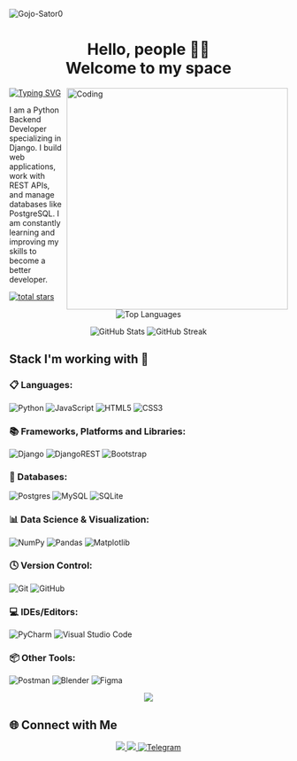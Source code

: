 <p align="left"> 
   <img src="https://komarev.com/ghpvc/?username=Gojo-Sator0&label=Profile%20views&color=0e75b6&style=flat" alt="Gojo-Sator0" /> 
</p>

<h1 align='center'> Hello, people 👋🏼<br>Welcome to my space</h1>

<img align="right" alt="Coding" width="400" src="https://analyticsindiamag.com/wp-content/uploads/2018/12/programming.gif">

<a href="https://git.io/typing-svg">
  <img src="https://readme-typing-svg.herokuapp.com/?font=Fira+Code&pause=1000&width=435&lines=name%3A+Volodymyr+Kulik%2C+age%3A+19" alt="Typing SVG" />
</a> <br />

I am a Python Backend Developer specializing in Django. I build web applications, work with REST APIs, and manage databases like PostgreSQL. I am constantly learning and improving my skills to become a better developer.

<p>
   <a href="https://github.com/Gojo-Sator0?tab=repositories&sort=stargazers">
     <img alt="total stars" title="Total stars on GitHub" src="https://custom-icon-badges.demolab.com/github/stars/Gojo-Sator0?color=55960c&style=for-the-badge&labelColor=488207&logo=star"/>
    </a>
</p>

<p align="center">
  <img src="https://github-readme-stats.vercel.app/api/top-langs?username=Gojo-Sator0&show_icons=true&locale=en&layout=compact&theme=dark" alt="Top Languages" />
</p>

<p align="center">
  <img src="https://github-readme-stats.vercel.app/api?username=Gojo-Sator0&show_icons=true&locale=en&theme=dark" alt="GitHub Stats" />
  <img src="https://github-readme-streak-stats.herokuapp.com/?user=Gojo-Sator0&theme=dark" alt="GitHub Streak" />
</p>

## Stack I'm working with 💼

### **📋 Languages:**
![Python](https://img.shields.io/badge/python-3670A0?style=for-the-badge&logo=python&logoColor=ffdd54)
![JavaScript](https://img.shields.io/badge/javascript-%23323330.svg?style=for-the-badge&logo=javascript&logoColor=%23F7DF1E)
![HTML5](https://img.shields.io/badge/html5-%23E34F26.svg?style=for-the-badge&logo=html5&logoColor=white)
![CSS3](https://img.shields.io/badge/css3-%231572B6.svg?style=for-the-badge&logo=css3&logoColor=white)

### **📚 Frameworks, Platforms and Libraries:**
![Django](https://img.shields.io/badge/django-%23092E20.svg?style=for-the-badge&logo=django&logoColor=white)
![DjangoREST](https://img.shields.io/badge/DJANGO-REST-ff1709?style=for-the-badge&logo=django&logoColor=white&color=ff1709&labelColor=gray)
![Bootstrap](https://img.shields.io/badge/bootstrap-%238511FA.svg?style=for-the-badge&logo=bootstrap&logoColor=white)

### **💾 Databases:**
![Postgres](https://img.shields.io/badge/postgres-%23316192.svg?style=for-the-badge&logo=postgresql&logoColor=white)
![MySQL](https://img.shields.io/badge/mysql-4479A1.svg?style=for-the-badge&logo=mysql&logoColor=white)
![SQLite](https://img.shields.io/badge/sqlite-%2307405e.svg?style=for-the-badge&logo=sqlite&logoColor=white)

### **📊 Data Science & Visualization:**
![NumPy](https://img.shields.io/badge/numpy-%23013243.svg?style=for-the-badge&logo=numpy&logoColor=white)
![Pandas](https://img.shields.io/badge/pandas-%23150458.svg?style=for-the-badge&logo=pandas&logoColor=white)
![Matplotlib](https://img.shields.io/badge/Matplotlib-%23ffffff.svg?style=for-the-badge&logo=Matplotlib&logoColor=black)

### **🕓 Version Control:**
![Git](https://img.shields.io/badge/git-%23F05033.svg?style=for-the-badge&logo=git&logoColor=white)
![GitHub](https://img.shields.io/badge/github-%23121011.svg?style=for-the-badge&logo=github&logoColor=white)

### **💻 IDEs/Editors:**
![PyCharm](https://img.shields.io/badge/pycharm-143?style=for-the-badge&logo=pycharm&logoColor=black&color=black&labelColor=green)
![Visual Studio Code](https://img.shields.io/badge/Visual%20Studio%20Code-0078d7.svg?style=for-the-badge&logo=visual-studio-code&logoColor=white)

### **📦 Other Tools:**
![Postman](https://img.shields.io/badge/Postman-FF6C37?style=for-the-badge&logo=postman&logoColor=white)
![Blender](https://img.shields.io/badge/blender-%23F5792A.svg?style=for-the-badge&logo=blender&logoColor=white)
![Figma](https://img.shields.io/badge/figma-%23F24E1E.svg?style=for-the-badge&logo=figma&logoColor=white)

<p align='center'>
  <img src='https://github.com/samandareo/samandareo/blob/main/snake.svg'></img>
</p>

## 🌐 Connect with Me
<div align="center">
  <a href="mailto:vladimirkul06@gmail.com">
    <img src="https://img.shields.io/badge/Gmail-333333?style=for-the-badge&logo=gmail&logoColor=red" />
  </a>
  <a href="https://www.linkedin.com/in/volodymyr-kulyk-a84233311/" target="_blank">
    <img src="https://img.shields.io/badge/LinkedIn-0077B5?style=for-the-badge&logo=linkedin&logoColor=white" target="_blank" />
  </a>
  <a href="https://t.me/Fusiguro_Toji" target="_blank">
    <img src="https://img.shields.io/badge/Telegram-0088cc?style=for-the-badge&logo=telegram&logoColor=white" alt="Telegram" />
  </a>
</div>
